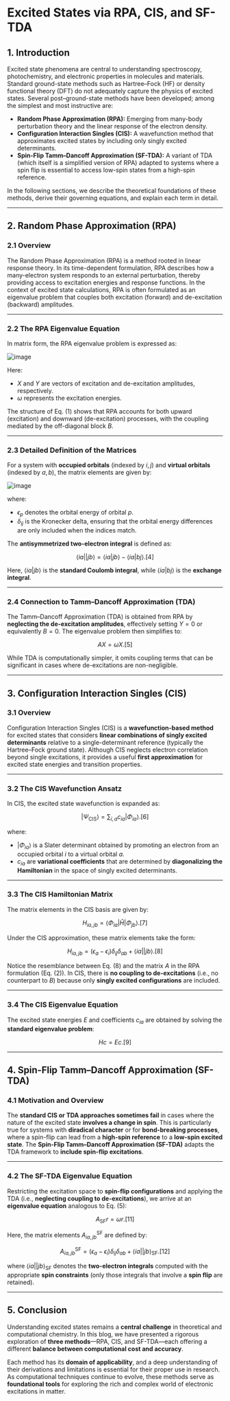 # Excited States via RPA, CIS, and SF-TDA

## 1. Introduction

Excited state phenomena are central to understanding spectroscopy, photochemistry, and electronic properties in molecules and materials. Standard ground-state methods such as Hartree–Fock (HF) or density functional theory (DFT) do not adequately capture the physics of excited states. Several post–ground-state methods have been developed; among the simplest and most instructive are:

- **Random Phase Approximation (RPA):** Emerging from many-body perturbation theory and the linear response of the electron density.
- **Configuration Interaction Singles (CIS):** A wavefunction method that approximates excited states by including only singly excited determinants.
- **Spin-Flip Tamm–Dancoff Approximation (SF-TDA):** A variant of TDA (which itself is a simplified version of RPA) adapted to systems where a spin flip is essential to access low-spin states from a high-spin reference.

In the following sections, we describe the theoretical foundations of these methods, derive their governing equations, and explain each term in detail.

---

## 2. Random Phase Approximation (RPA)

### 2.1 Overview

The Random Phase Approximation (RPA) is a method rooted in linear response theory. In its time-dependent formulation, RPA describes how a many-electron system responds to an external perturbation, thereby providing access to excitation energies and response functions. In the context of excited state calculations, RPA is often formulated as an eigenvalue problem that couples both excitation (forward) and de-excitation (backward) amplitudes.

---

### 2.2 The RPA Eigenvalue Equation

In matrix form, the RPA eigenvalue problem is expressed as:

![image](https://github.com/user-attachments/assets/b2ceedd9-2f65-445b-8b2d-4e045a4366ce)


Here:

- $X$ and $Y$ are vectors of excitation and de-excitation amplitudes, respectively.
- $\omega$ represents the excitation energies.

The structure of Eq. (1) shows that RPA accounts for both upward (excitation) and downward (de-excitation) processes, with the coupling mediated by the off-diagonal block $B$.

---

### 2.3 Detailed Definition of the Matrices

For a system with **occupied orbitals** (indexed by $i, j$) and **virtual orbitals** (indexed by $a, b$), the matrix elements are given by:

![image](https://github.com/user-attachments/assets/a08a20fc-641f-45f0-8278-de7803179362)


where:

- $\epsilon_p$ denotes the orbital energy of orbital $p$.
- $\delta_{ij}$ is the Kronecker delta, ensuring that the orbital energy differences are only included when the indices match.

The **antisymmetrized two-electron integral** is defined as:

$$
\langle ia || jb \rangle = \langle ia | jb \rangle - \langle ia | bj \rangle.   [4]
$$

Here, $\langle ia | jb \rangle$ is the **standard Coulomb integral**, while $\langle ia | bj \rangle$ is the **exchange integral**.

---

### 2.4 Connection to Tamm–Dancoff Approximation (TDA)

The Tamm–Dancoff Approximation (TDA) is obtained from RPA by **neglecting the de-excitation amplitudes**, effectively setting $Y=0$ or equivalently $B=0$. The eigenvalue problem then simplifies to:

$$
A X = \omega X.  [5]
$$

While TDA is computationally simpler, it omits coupling terms that can be significant in cases where de-excitations are non-negligible.

---

## 3. Configuration Interaction Singles (CIS)

### 3.1 Overview

Configuration Interaction Singles (CIS) is a **wavefunction-based method** for excited states that considers **linear combinations of singly excited determinants** relative to a single-determinant reference (typically the Hartree–Fock ground state). Although CIS neglects electron correlation beyond single excitations, it provides a useful **first approximation** for excited state energies and transition properties.

---

### 3.2 The CIS Wavefunction Ansatz

In CIS, the excited state wavefunction is expanded as:

$$
| \Psi_{\text{CIS}} \rangle = \sum_{i,a} c_{ia} | \Phi_{ia} \rangle.  [6]
$$

where:

- $| \Phi_{ia} \rangle$ is a Slater determinant obtained by promoting an electron from an occupied orbital $i$ to a virtual orbital $a$.
- $c_{ia}$ are **variational coefficients** that are determined by **diagonalizing the Hamiltonian** in the space of singly excited determinants.

---

### 3.3 The CIS Hamiltonian Matrix

The matrix elements in the CIS basis are given by:

$$
H_{ia,jb} = \langle \Phi_{ia} | \hat{H} | \Phi_{jb} \rangle.  [7]
$$

Under the CIS approximation, these matrix elements take the form:

$$
H_{ia,jb} = ( \epsilon_a - \epsilon_i ) \delta_{ij} \delta_{ab} + \langle ia || jb \rangle. [8]
$$

Notice the resemblance between Eq. (8) and the matrix $A$ in the RPA formulation (Eq. (2)). In CIS, there is **no coupling to de-excitations** (i.e., no counterpart to $B$) because only **singly excited configurations** are included.

---

### 3.4 The CIS Eigenvalue Equation

The excited state energies $E$ and coefficients $c_{ia}$ are obtained by solving the **standard eigenvalue problem**:

$$
H c = E c.  [9]
$$

---

## 4. Spin-Flip Tamm–Dancoff Approximation (SF-TDA)

### 4.1 Motivation and Overview

The **standard CIS or TDA approaches sometimes fail** in cases where the nature of the excited state **involves a change in spin**. This is particularly true for systems with **diradical character** or for **bond-breaking processes**, where a spin-flip can lead from a **high-spin reference** to a **low-spin excited state**. The **Spin-Flip Tamm–Dancoff Approximation (SF-TDA)** adapts the TDA framework to **include spin-flip excitations**.

---

### 4.2 The SF-TDA Eigenvalue Equation

Restricting the excitation space to **spin-flip configurations** and applying the TDA (i.e., **neglecting coupling to de-excitations**), we arrive at an **eigenvalue equation** analogous to Eq. (5):

$$
A_{\text{SF}} r = \omega r. [11]
$$

Here, the matrix elements $A_{ia,jb}^{\text{SF}}$ are defined by:

$$
A_{ia,jb}^{\text{SF}} = ( \epsilon_a - \epsilon_i ) \delta_{ij} \delta_{ab} + \langle ia || jb \rangle_{\text{SF}}. [12]
$$

where $\langle ia || jb \rangle_{\text{SF}}$ denotes the **two-electron integrals** computed with the appropriate **spin constraints** (only those integrals that involve a **spin flip** are retained).

---

## 5. Conclusion

Understanding excited states remains a **central challenge** in theoretical and computational chemistry. In this blog, we have presented a rigorous exploration of **three methods**—RPA, CIS, and SF-TDA—each offering a different **balance between computational cost and accuracy**. 

Each method has its **domain of applicability**, and a deep understanding of their derivations and limitations is essential for their proper use in research. As computational techniques continue to evolve, these methods serve as **foundational tools** for exploring the rich and complex world of electronic excitations in matter.
